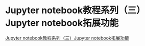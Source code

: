 # Jupyter notebook教程系列（三）Jupyter notebook拓展功能
[Jupyter notebook教程系列（三）Jupyter notebook拓展功能](https://aiwithcloud.com/2021/04/05/jupyter-notebook%e6%95%99%e7%a8%8b%e7%b3%bb%e5%88%97%ef%bc%88%e4%b8%89%ef%bc%89jupyter-notebook%e6%8b%93%e5%b1%95%e5%8a%9f%e8%83%bd/)